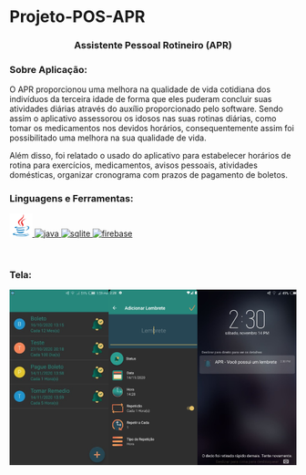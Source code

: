 # Projeto-POS-APR


<h3 align="center">Assistente Pessoal Rotineiro (APR)</h3>

<h3 align="left">Sobre Aplicação:</h3>
<p align="left">
</p>

<p> O APR proporcionou uma melhora na qualidade de vida cotidiana dos indivíduos da terceira idade de forma que eles puderam concluir suas atividades diárias através do auxílio proporcionado pelo software. Sendo assim o aplicativo assessorou os idosos nas suas rotinas diárias, como tomar os medicamentos nos devidos horários, consequentemente assim foi possibilitado uma melhora na sua qualidade de vida.</p> 
<p> Além disso, foi relatado o usado do aplicativo para estabelecer horários de rotina para exercícios, medicamentos, avisos pessoais, atividades domésticas, organizar cronograma com prazos de pagamento de boletos. </p>


<h3 align="left">Linguagens e Ferramentas:</h3>
<p align="left">


<a href="https://www.java.com" target="_blank" rel="noreferrer"> <img src="https://raw.githubusercontent.com/devicons/devicon/master/icons/java/java-original.svg" alt="java" width="40" height="40"/> </a> 
<a href="https://www.java.com" target="_blank" rel="noreferrer"> <img src="https://seeklogo.com/images/G/gradle-logo-AFA2BBCB65-seeklogo.com.png" alt="java" width="40" height="40"/> </a> 
<a href="https://www.sqlite.org/" target="_blank" rel="noreferrer"><img src="https://www.vectorlogo.zone/logos/sqlite/sqlite-icon.svg" alt="sqlite" width="40" height="40"/> </a>
<a href="https://firebase.google.com/" target="_blank" rel="noreferrer"> <img src="https://www.vectorlogo.zone/logos/firebase/firebase-icon.svg" alt="firebase" width="40" height="40"/> </a>
</p>



<br/>
<h3 align="left">Tela:</h3>
<a href="https://raw.githubusercontent.com/DiogovBortolotti/Projeto-POS-APR/main/projeto.png" target="_blank" rel="noreferrer"> <img src="https://raw.githubusercontent.com/DiogovBortolotti/Projeto-POS-APR/main/projeto.png"/>
